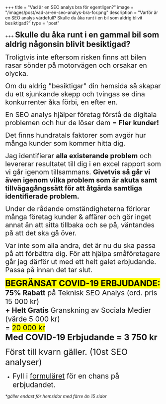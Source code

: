 +++
title = "Vad är en SEO analys bra för egentligen?"
image = "/images/post/vad-ar-en-seo-analys-bra-for.png"
description = "Varför är en SEO analys värdefull? Skulle du åka runt i en bil som aldrig blivit besiktigad?"
type = "post"

+++
**<span style="font-size:25px;">Skulle du åka runt i en gammal bil som aldrig någonsin blivit besiktigad?</span>**

<span style="font-size:22px;">Troligtvis inte eftersom risken finns att bilen rasar sönder på motorvägen och orsakar en olycka.</span>

<span style="font-size:22px;">Om du aldrig "besiktigar" din hemsida så skapar du ett sjunkande skepp och tvingas se dina konkurrenter åka förbi, en efter en.</span>

<span style="font-size:22px;">En SEO analys hjälper företag förstå de digitala problemen och hur de löser dem = **Fler kunder!</span>** 

<span style="font-size:22px;">Det finns hundratals faktorer som avgör hur många kunder som kommer hitta dig.</span>

<span style="font-size:22px;">Jag identifierar **alla existerande problem** och levererar resultatet till dig i en excel rapport som vi går igenom tillsammans. **Givetvis så går vi även igenom vilka problem som är akuta samt tillvägagångssätt för att åtgärda samtliga identifierade problem.</span>**

<span style="font-size:22px;">Under de rådande omständigheterna förlorar många företag kunder & affärer och gör inget annat än att sitta tillbaka och se på, väntandes på att det ska gå över.</span>

<span style="font-size:22px;">Var inte som alla andra, det är nu du ska passa på att förbättra dig. För att hjälpa småföretagare går jag därför ut med ett helt galet erbjudande. Passa på innan det tar slut.  </span>
 
**<span style="font-size:27px;"><mark>BEGRÄNSAT COVID-19 ERBJUDANDE:</mark></span>**  
<span style="font-size:23px;">**75% Rabatt** på Teknisk SEO Analys (ord. pris 15 000 kr)   
**+ Helt Gratis** Granskning av Sociala Medier (värde 5 000 kr)   
= <mark>20 000 kr</mark>   
**<span style="font-size:27px;">Med COVID-19 Erbjudande = <span class="highlight">3 750 kr</span></span>**

<span style="font-size:27px;">Först till kvarn gäller. (10st SEO analyser)</span>  
* <span style="font-size:23px;">Fyll i [formuläret](länk) för en chans på erbjudandet.</span>

<span style="font-size:14px; font-style:italic;">*gäller endast för hemsidor med färre än 15 sidor  
</span> 












